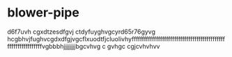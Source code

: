 # blower-pipe
d6f7uvh cgxdtzesdfgvj ctdyfuyghvgcyrd65r76gyvg hcgbhvjfughvcgdxdfgjvgcflxuodtfjcluolivhyfffffffffffffffffffffffffffffffffffffffffffffffffffffffffffffffvgbbbhjjjjjjjjbgcvhvg c gvhgc cgjcvhvhvv
